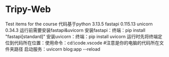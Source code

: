 # Tripy-Web
Test items for the course
代码基于python 3.13.5 fastapi 0.115.13 unicorn 0.34.3
运行前需要安装fastapi&uvicorn 
安装fastapi：终端：pip install "fastapi[standard]"
安装uvicorn：终端：pip install uvicorn
运行时先将终端定位到代码所在位置：使用命令：cd:\code\.vscode  #注意是你的电脑的代码所在文件夹路径
启动服务：uvicorn blog:app --reload
